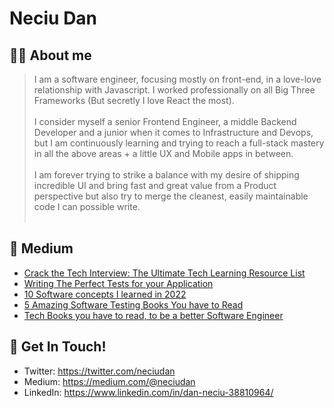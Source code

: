 # Neciu Dan

## 👨‍💻 About me

> I am a software engineer, focusing mostly on front-end, in a love-love relationship with Javascript. I worked professionally on all Big Three Frameworks (But secretly I love React the most). 
> <br/> <br/> I consider myself a senior Frontend Engineer, a middle Backend Developer and a junior when it comes to Infrastructure and Devops, but I am continuously learning and trying to reach a full-stack mastery in all the above areas + a little UX and Mobile apps in between. 
> <br/> <br/> I am forever trying to strike a balance with my desire of shipping incredible UI and bring fast and great value from a Product perspective but also try to merge the cleanest, easily maintainable code I can possible write. 
> <br/><br/>


## 📝 Medium 

<!-- BLOG-POST-LIST:START -->
- [Crack the Tech Interview: The Ultimate Tech Learning Resource List](https://medium.com/@neciudan/crack-the-tech-interview-the-ultimate-tech-learning-resource-list-c550d0b882b3?source=rss-f60e2d2c3efb------2)
- [Writing The Perfect Tests for your Application](https://medium.com/@neciudan/writing-the-perfect-tests-for-your-application-ac6f49a8321e?source=rss-f60e2d2c3efb------2)
- [10 Software concepts I learned in 2022](https://medium.com/@neciudan/10-software-concepts-i-learned-in-2022-19843b330014?source=rss-f60e2d2c3efb------2)
- [5 Amazing Software Testing Books You have to Read](https://medium.com/@neciudan/5-amazing-software-testing-books-you-have-to-read-6f12ab3cb2d2?source=rss-f60e2d2c3efb------2)
- [Tech Books you have to read, to be a better Software Engineer](https://medium.com/@neciudan/tech-books-you-have-to-read-to-be-a-better-software-engineer-bc719127c218?source=rss-f60e2d2c3efb------2)
<!-- BLOG-POST-LIST:END -->


## 📮 Get In Touch!
- Twitter: https://twitter.com/neciudan
- Medium: https://medium.com/@neciudan
- LinkedIn: https://www.linkedin.com/in/dan-neciu-38810964/
